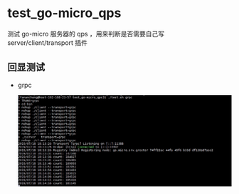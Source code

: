 # test_go-micro_qps
测试 go-micro 服务器的 qps ，用来判断是否需要自己写 server/client/transport 插件


## 回显测试

- grpc

  ![p1](asset/grpc.jpg)
